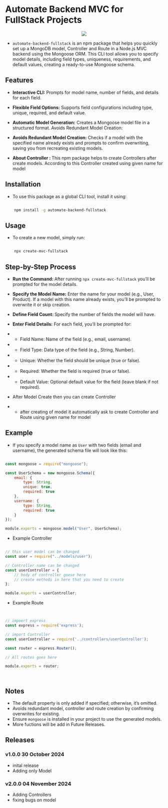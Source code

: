 # Automate Backend MVC for FullStack Projects

<p align="center">
  <a href="https://skillicons.dev">
    <img src="https://skillicons.dev/icons?i=mongodb,npm,nodejs,express,js" />
  </a>
</p>

- `automate-backend-fullstack` is an npm package that helps you quickly set up a MongoDB model, Controller and Route in a Node.js MVC backend using the Mongoose ORM. This CLI tool allows you to specify model details, including field types, uniqueness, requirements, and default values, creating a ready-to-use Mongoose schema.

## Features

- <b>Interactive CLI:</b> Prompts for model name, number of fields, and details for each field.
- <b>Flexible Field Options:</b> Supports field configurations including type, unique, required, and default value.
- <b>Automatic Model Generation:</b>  Creates a Mongoose model file in a structured format. Avoids Redundant Model Creation:
- <b>Avoids Redundant Model Creation:</b>  Checks if a model with the specified name already exists and prompts to confirm overwriting, saving you from recreating existing models.


- <b> About Controller : </b> This npm package helps to create Controllers after create models. According to this Controller created using given name for model

## Installation

- To use this package as a global CLI tool, install it using:

```bash

    npm install -g automate-backend-fullstack 

```

## Usage

- To create a new model, simply run:


```bash

    npx create-mvc-fullstack 

```

## Step-by-Step Process

- <b>Run the Command: </b> After running `npx create-mvc-fullstack`  you’ll be prompted for the model details.
- <b>Specify the Model Name:</b> Enter the name for your model (e.g., User, Product). If a model with this name already exists, you’ll be prompted to overwrite it or skip creation.
- <b>Define Field Count: </b> Specify the number of fields the model will have.
- <b>Enter Field Details:</b> For each field, you’ll be prompted for:
- - Field Name: Name of the field (e.g., email, username).
- - Field Type: Data type of the field (e.g., String, Number).
- - Unique: Whether the field should be unique (true or false).
- - Required: Whether the field is required (true or false).
- - Default Value: Optional default value for the field (leave blank if not required).

- After Model Create then you can create Controller
- - after creating of model it automatically ask to create Controller and Route using given name for model

## Example

- If you specify a model name as `User` with two fields (email and username), the generated schema file will look like this:


```js

const mongoose = require("mongoose");

const UserSchema = new mongoose.Schema({
    email: {
        type: String,
        unique: true,
        required: true
    },
    username: {
        type: String,
        required: true
    }
});

module.exports = mongoose.model("User", UserSchema);

```

- Example Controller


```js

// this user model can be changed
const user = require("../models/user");

// Controller name can be changed
const userController = {
    // body of controller goese here
    // create methods in here that you need to create
};

module.exports = userController;


```

- Example Route


```js


// impoert express
const express = require('express');

// import Controller
const userController = require('../controllers/userController');

const router = express.Router();

// All routes goes here

module.exports = router;

    


```


## Notes

- The default property is only added if specified; otherwise, it’s omitted.
- Avoids redundant model, controller and route creation by confirming overwrites for existing.
- Ensure `mongoose` is installed in your project to use the generated models.
- More fuctions will be add in Future Releases.

## Releases

### v1.0.0 30 October 2024

- inital release
- Adding only Model

### v2.0.0 04 November 2024

- Adding Controllers
- fixing bugs on model


